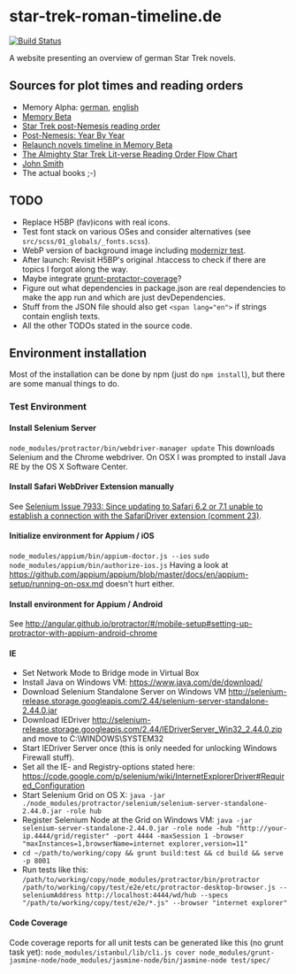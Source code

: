 # star-trek-roman-timeline.de

[![Build Status](https://travis-ci.org/PhilippSoehnlein/star-trek-roman-timeline.de.svg?branch=master)](https://travis-ci.org/PhilippSoehnlein/star-trek-roman-timeline.de)

A website presenting an overview of german Star Trek novels.

## Sources for plot times and reading orders
* Memory Alpha: [german](http://de.memory-alpha.org/wiki/Hauptseite), [english](http://en.memory-alpha.org/wiki/Portal:Main)
* [Memory Beta](http://memory-beta.wikia.com/wiki/Main_Page)
* [Star Trek post-Nemesis reading order](http://www.shastrix.com/books/star-trek-reading-order.php)
* [Post-Nemesis: Year By Year](http://startreklitverse.yolasite.com/post-nemesis-year-by-year.php)
* [Relaunch novels timeline in Memory Beta](http://memory-beta.wikia.com/wiki/Relaunch_novels_timeline)
* [The Almighty Star Trek Lit-verse Reading Order Flow Chart](http://www.thetrekcollective.com/p/trek-lit-reading-order.html)
* [John Smith](https://www.facebook.com/profile.php?id=100004745084854&sk=photos)
* The actual books ;-)

## TODO

- Replace H5BP (fav)icons with real icons.
- Test font stack on various OSes and consider alternatives (see ``src/scss/01_globals/_fonts.scss``).
- WebP version of background image including [modernizr test](https://github.com/Modernizr/Modernizr/blob/master/feature-detects/img/webp.js).
- After launch: Revisit H5BP's original .htaccess to check if there are topics I forgot along the way.
- Maybe integrate [grunt-protactor-coverage](https://www.npmjs.com/package/grunt-protractor-coverage)?
- Figure out what dependencies in package.json are real dependencies to make the app run and which are just devDependencies.
- Stuff from the JSON file should also get ``<span lang="en">`` if strings contain english texts.
- All the other TODOs stated in the source code.

## Environment installation

Most of the installation can be done by npm (just do ``npm install``), but there are some manual things to do.

### Test Environment
#### Install Selenium Server
``node_modules/protractor/bin/webdriver-manager update``
This downloads Selenium and the Chrome webdriver. On OSX I was prompted to install Java RE by the OS X Software Center.

#### Install Safari WebDriver Extension manually
See [Selenium Issue 7933: Since updating to Safari 6.2 or 7.1 unable to establish a connection with the SafariDriver extension (comment 23)](https://code.google.com/p/selenium/issues/detail?id=7933#c23).

#### Initialize environment for Appium / iOS
``node_modules/appium/bin/appium-doctor.js --ios``
``sudo node_modules/appium/bin/authorize-ios.js``
Having a look at https://github.com/appium/appium/blob/master/docs/en/appium-setup/running-on-osx.md doesn't hurt either.

#### Install environment for Appium / Android
See http://angular.github.io/protractor/#/mobile-setup#setting-up-protractor-with-appium-android-chrome

#### IE
- Set Network Mode to Bridge mode in Virtual Box
- Install Java on Windows VM: https://www.java.com/de/download/
- Download Selenium Standalone Server on Windows VM http://selenium-release.storage.googleapis.com/2.44/selenium-server-standalone-2.44.0.jar
- Download IEDriver http://selenium-release.storage.googleapis.com/2.44/IEDriverServer_Win32_2.44.0.zip and move to C:\WINDOWS\SYSTEM32
- Start IEDriver Server once (this is only needed for unlocking Windows Firewall stuff).
- Set all the IE- and Registry-options stated here: https://code.google.com/p/selenium/wiki/InternetExplorerDriver#Required_Configuration
- Start Selenium Grid on OS X: ``java -jar ./node_modules/protractor/selenium/selenium-server-standalone-2.44.0.jar -role hub``
- Register Selenium Node at the Grid on Windows VM: ``java -jar selenium-server-standalone-2.44.0.jar -role node -hub "http://your-ip.4444/grid/register" -port 4444 -maxSession 1 -browser "maxInstances=1,browserName=internet explorer,version=11"``
- ``cd ~/path/to/working/copy && grunt build:test && cd build && serve -p 8001``
- Run tests like this: ``/path/to/working/copy/node_modules/protractor/bin/protractor /path/to/working/copy/test/e2e/etc/protractor-desktop-browser.js --seleniumAddress http://localhost:4444/wd/hub --specs "/path/to/working/copy/test/e2e/*.js" --browser "internet explorer"``

#### Code Coverage
Code coverage reports for all unit tests can be generated like this (no grunt task yet):
``node_modules/istanbul/lib/cli.js cover node_modules/grunt-jasmine-node/node_modules/jasmine-node/bin/jasmine-node test/spec/``
